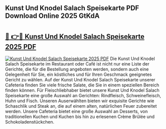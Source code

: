 ## Kunst Und Knodel Salach Speisekarte PDF Download Online 2025 GtKdA

# <h2><a href="http://gcdt69y.nevu.top/?p=Kunst+Und+Knodel+Salach+Speisekarte">🔗 👉🔴 Kunst Und Knodel Salach Speisekarte 2025 PDF</a></h2>

[![Kunst Und Knodel Salach Speisekarte 2025 PDF](https://i.imgur.com/dBaPXMq.png)](http://gcdt69y.nevu.top/?p=Kunst+Und+Knodel+Salach+Speisekarte)
Die Kunst Und Knodel Salach Speisekarte im Restaurant oder Café ist nicht nur eine Liste der Gerichte, die für die Bestellung angeboten werden, sondern auch eine Gelegenheit für Sie, ein köstliches und für Ihren Geschmack geeignetes Gericht zu wählen. Auf der Kunst Und Knodel Salach Speisekarte unserer Cafeteria finden Sie viele frische Salate, die Sie in einem speziellen Bereich finden können. Für Fleischliebhaber bietet unsere Kunst Und Knodel Salach Speisekarte eine große Auswahl an Gerichten: Rindfleisch, Schweinefleisch, Huhn und Fisch. Unseren Auserwählten bieten wir exquisite Gerichte wie Schaschlik und Steak an, die auf einem alten, natürlichen Feuer zubereitet werden. Unsere Cafeteria bietet eine große Auswahl an Desserts, von traditionellen Kuchen und Kuchen bis hin zu erlesenen Crème Brûlée und Schokoladenstückchen.
